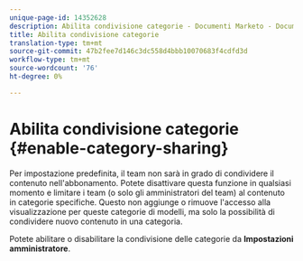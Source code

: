 ```yaml
---
unique-page-id: 14352628
description: Abilita condivisione categorie - Documenti Marketo - Documentazione prodotto
title: Abilita condivisione categorie
translation-type: tm+mt
source-git-commit: 47b2fee7d146c3dc558d4bbb10070683f4cdfd3d
workflow-type: tm+mt
source-wordcount: '76'
ht-degree: 0%

---
```



# Abilita condivisione categorie {#enable-category-sharing}

Per impostazione predefinita, il team non sarà in grado di condividere il contenuto nell&#39;abbonamento. Potete disattivare questa funzione in qualsiasi momento e limitare i team (o solo gli amministratori del team) al contenuto in categorie specifiche. Questo non aggiunge o rimuove l&#39;accesso alla visualizzazione per queste categorie di modelli, ma solo la possibilità di condividere nuovo contenuto in una categoria.

Potete abilitare o disabilitare la condivisione delle categorie da **Impostazioni amministratore**.
